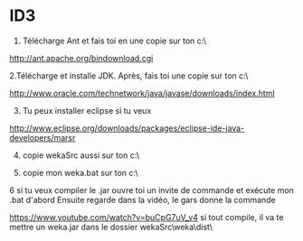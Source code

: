 # ID3

1. Télécharge Ant et fais toi en une copie sur ton c:\

http://ant.apache.org/bindownload.cgi

2.Télécharge et installe JDK. Après, fais toi une copie sur ton c:\

http://www.oracle.com/technetwork/java/javase/downloads/index.html

3. Tu peux installer eclipse si tu veux

http://www.eclipse.org/downloads/packages/eclipse-ide-java-developers/marsr

4. copie wekaSrc aussi sur ton c:\

5. copie mon weka.bat sur ton c:\

6 si tu veux compiler le .jar ouvre toi un invite de commande et exécute mon .bat d'abord
Ensuite regarde dans la vidéo, le gars donne la commande

https://www.youtube.com/watch?v=buCpG7uV_v4
si tout compile, il va te mettre un weka.jar dans le dossier wekaSrc\weka\dist\
